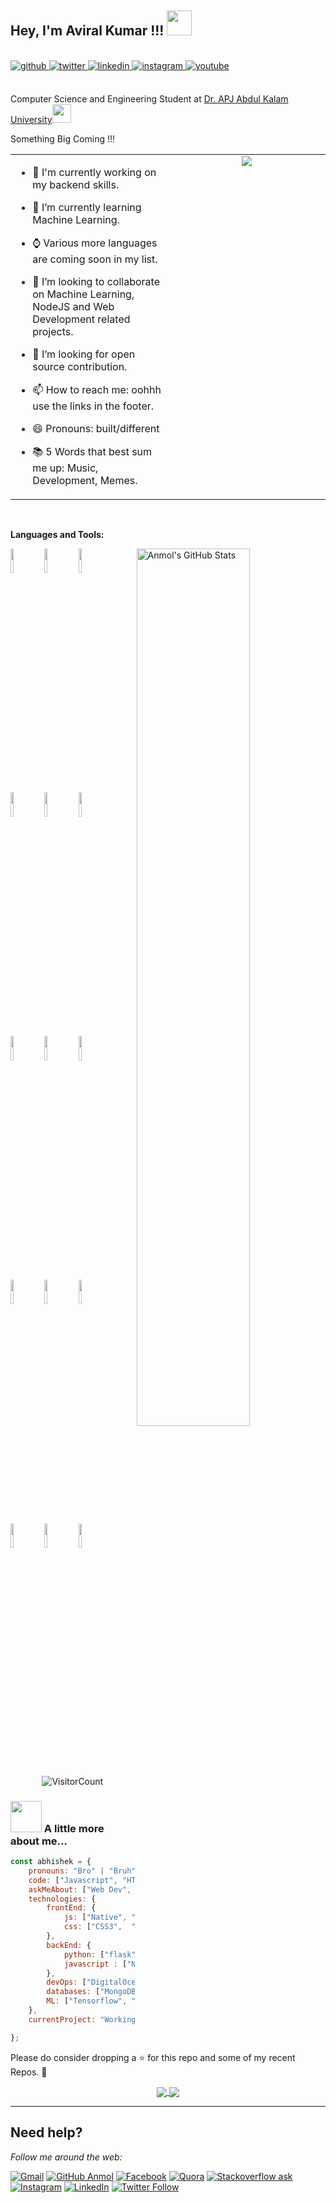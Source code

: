 <h2>Hey, I'm Aviral Kumar !!! <img src="https://github.com/mayankchaudhary26/Cool-Readme-ideas/blob/master/data/night%20code.gif" width="40"></h2> 
<br/>
<div align = 'left'>
<a href="https://github.com/SpartanXY" target="_blank">
<img src=https://img.shields.io/badge/github-%2324292e.svg?&style=for-the-badge&logo=github&logoColor=white alt=github style="margin-bottom: 5px;" />
</a>
<a href="https://twitter.com/abhi18_01" target="_blank">
<img src=https://img.shields.io/badge/twitter-%2300acee.svg?&style=for-the-badge&logo=twitter&logoColor=white alt=twitter style="margin-bottom: 5px;" />
</a>
<a href="https://www.linkedin.com/in/abhishek-gupta-a1a44a203/" target="_blank">
<img src=https://img.shields.io/badge/linkedin-%231E77B5.svg?&style=for-the-badge&logo=linkedin&logoColor=white alt=linkedin style="margin-bottom: 5px;" />
</a>
<a href="https://instagram.com/abhishek.gupta0118" target="_blank">
<img src=https://img.shields.io/badge/instagram-%23000000.svg?&style=for-the-badge&logo=instagram&logoColor=white alt=instagram style="margin-bottom: 5px;" />
</a>
<a href="https://www.youtube.com/channel/UCstm-GlSpgVxFv8QetpS-iQ" target="_blank">
<img src=https://img.shields.io/badge/youtube-%23EE4831.svg?&style=for-the-badge&logo=youtube&logoColor=white alt=youtube style="margin-bottom: 5px;" />
</a>  
 <br /> <br />

Computer Science and Engineering Student at <a href="https://aktu.ac.in/">Dr. APJ Abdul Kalam University</a><img src="https://media.giphy.com/media/fYSnHlufseco8Fh93Z/giphy.gif" width="30">

Something Big Coming !!!
</em></p>

<table><tr><td valign="top" width="50%">

- 🔮 I'm currently working on my backend skills.
  
- 🌱 I’m currently learning Machine Learning.
  
- ⌚ Various more languages are coming soon in my list.

- 👯 I’m looking to collaborate on Machine Learning, NodeJS and Web Development related projects.
  
- 🤔 I’m looking for open source contribution. 
- 📫 How to reach me: oohhh use the links in the footer.
- 😄 Pronouns: built/different
- 📚 5 Words that best sum me up: Music, Development, Memes.


</td><td valign="top" width="50%">

<div align="center">
<img src="https://user-images.githubusercontent.com/74038190/240906093-9be4d344-6782-461a-b5a6-32a07bf7b34e.gif" />
</div>  


</td></tr></table>  

<br/>  




**Languages and Tools:** 

<p>
  <a href="https://github.com/anmolpant/SaniText">
    <img width="60%" align="right" alt="Anmol's GitHub Stats" src="https://github-readme-stats.vercel.app/api?username=SpartanXY&show_icons=true&hide_border=true" />
  </a>
  
  
  <code><img width="10%" src="https://www.vectorlogo.zone/logos/python/python-ar21.svg"></code>
  <code><img width="10%" src="https://www.vectorlogo.zone/logos/nodejs/nodejs-horizontal.svg"></code>
  <code><img width="10%" src="https://www.vectorlogo.zone/logos/mongodb/mongodb-ar21.svg"></code>
  <br />
  <code><img width="10%" src="https://www.vectorlogo.zone/logos/w3_html5/w3_html5-ar21.svg"></code>
  <code><img width="10%" src="https://www.vectorlogo.zone/logos/tailwindcss/tailwindcss-ar21.svg"></code>
  <code><img width="10%" src="https://www.vectorlogo.zone/logos/javascript/javascript-ar21.svg"></code>
  <br />
  <code><img width="10%" src="https://www.vectorlogo.zone/logos/mysql/mysql-ar21.svg"></code>
  <code><img width="10%" src="https://www.vectorlogo.zone/logos/java/java-ar21.svg"></code>
  <code><img width="10%" src="https://www.vectorlogo.zone/logos/pocoo_flask/pocoo_flask-ar21.svg"></code>
  <br />
  <code><img width="10%" src="https://www.vectorlogo.zone/logos/git-scm/git-scm-ar21.svg"></code>
  <code><img width="10%" src="https://www.vectorlogo.zone/logos/jquery/jquery-ar21.svg"></code>
  <code><img width="10%" src="https://www.vectorlogo.zone/logos/golang/golang-horizontal.svg"></code>
  <br />
  <code><img width="10%" src="https://www.vectorlogo.zone/logos/digitalocean/digitalocean-ar21.svg"></code>
  <code><img width="10%" src="https://www.vectorlogo.zone/logos/json/json-ar21.svg"></code>
  <code><img width="10%" src="https://www.vectorlogo.zone/logos/github/github-ar21.svg"></code>
  
</p>

<div align="center">

![VisitorCount](https://komarev.com/ghpvc/?username=SpartanXY&label=RYUKENDO+US)

</div>


### <img src="https://media.giphy.com/media/VgCDAzcKvsR6OM0uWg/giphy.gif" width="50"> A little more about me...  

```javascript
const abhishek = {
    pronouns: "Bro" | "Bruh",
    code: ["Javascript", "HTML", "Python", "Java", "C++"],
    askMeAbout: ["Web Dev", "Tech", "Machine learning", "Software Development", "TV Shows", "Content Writing", "Memes"],
    technologies: {
        frontEnd: {
            js: ["Native", "jQuery"],
            css: ["CSS3",  "Bootstrap"]
        },
        backEnd: {
            python: ["flask"]
            javascript : ["NodeJS"]
        },
        devOps: ["DigitalOcean"]
        databases: ["MongoDB", "MySql", "sqlite", "phpMyAdmin"],
        ML: ["Tensorflow", "Keras", "Sklearn", "open-cv", "matplotlib", "pandas", "Octave"]
    },
    currentProject: "Working on techmed my current project for helping end users who faces issues while seeking medicines near them.",

};
```

Please do consider dropping a ⭐ for this repo and some of my recent Repos. 🥺

<p align="center">
  <a href="https://github.com/anmolpant/Detecting-COVID-19-from-X-Ray">
    <img align="center" src="https://github-readme-stats.vercel.app/api/pin/?username=SpartanXY&repo=ALone" />
  </a>
  <a href="https://github.com/anmolpant/ULMFiT-Sentiment">
    <img align="center" src="https://github-readme-stats.vercel.app/api/pin/?username=SpartanXY&repo=codetantra" />
  </a>


---

## Need help?
<i>Follow me around the web:</i><br>

[![Gmail](https://img.shields.io/badge/%20-Send%20Mail-black?color=14171A&labelColor=ef5350&logo=gmail&logoColor=ffffff)](mailto:abhishekgupta0118?subject=From%20GitHub&body=Hi,%20there.%20Found%20you%20from%20GitHub.) [![GitHub Anmol](https://img.shields.io/github/followers/cosmos-dx?label=follow&style=social)](https://github.com/cosmos-dx) [![Facebook](https://img.shields.io/badge/Facebook-add-blue.svg?logo=facebook&logoColor=white)](https://www.facebook.com/profile.php?id=100002567964281) [![Quora](https://img.shields.io/badge/Quora-ask-red.svg?logo=quora)](https://www.quora.com/profile/Abhishek-Gupta-3459) [![Stackoverflow ask](https://img.shields.io/badge/StackOverflow-ask-orange)](https://stackoverflow.com/users/8885810/abhishek-gupta) [![Instagram](https://img.shields.io/badge/Instagram-follow-purple.svg?logo=instagram&logoColor=white)](https://www.instagram.com/abhishek.gupta0118/) [![LinkedIn](https://img.shields.io/badge/LinkedIn-connect-blue.svg?logo=linkedin&logoColor=white)](https://www.linkedin.com/in/abhishek-gupta-a1a44a203/) [![Twitter Follow](https://img.shields.io/twitter/follow/Abhishek?style=social)](https://twitter.com/abhi18_01) 

</p>
